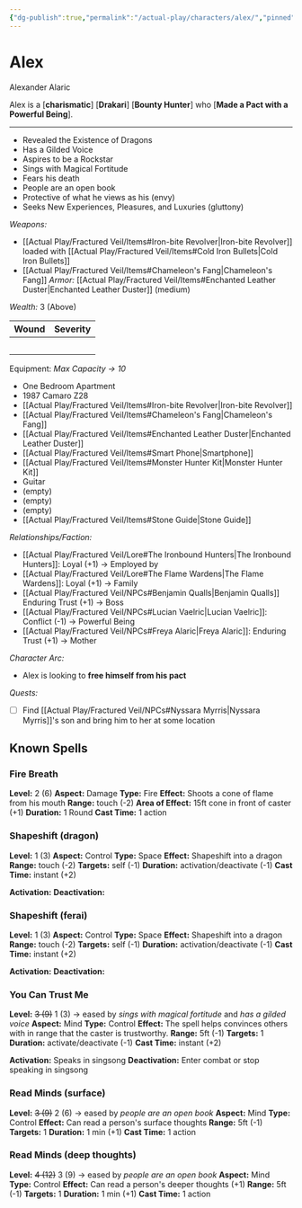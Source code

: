 ```yaml
---
{"dg-publish":true,"permalink":"/actual-play/characters/alex/","pinned":true}
---
```


# Alex
Alexander Alaric

Alex is a \[**charismatic**] \[**Drakari**] \[**Bounty Hunter**] who \[**Made a Pact with a Powerful Being**].

***
* Revealed the Existence of Dragons
* Has a Gilded Voice
* Aspires to be a Rockstar
* Sings with Magical Fortitude
* Fears his death
* People are an open book
* Protective of what he views as his (envy)
* Seeks New Experiences, Pleasures, and Luxuries (gluttony)

_Weapons:_ 
* [[Actual Play/Fractured Veil/Items#Iron-bite Revolver\|Iron-bite Revolver]] loaded with [[Actual Play/Fractured Veil/Items#Cold Iron Bullets\|Cold Iron Bullets]]
* [[Actual Play/Fractured Veil/Items#Chameleon's Fang\|Chameleon's Fang]]
*Armor:* [[Actual Play/Fractured Veil/Items#Enchanted Leather Duster\|Enchanted Leather Duster]] (medium)

*Wealth:* 3 (Above)

| Wound | Severity |
| ----- | -------- |
|       |          |
|       |          |
|       |          |
|       |          |
|       |          |

Equipment: _Max Capacity → 10_
* One Bedroom Apartment
* 1987 Camaro Z28
* [[Actual Play/Fractured Veil/Items#Iron-bite Revolver\|Iron-bite Revolver]]
* [[Actual Play/Fractured Veil/Items#Chameleon's Fang\|Chameleon's Fang]]
* [[Actual Play/Fractured Veil/Items#Enchanted Leather Duster\|Enchanted Leather Duster]]
* [[Actual Play/Fractured Veil/Items#Smart Phone\|Smartphone]]
* [[Actual Play/Fractured Veil/Items#Monster Hunter Kit\|Monster Hunter Kit]]
* Guitar
* (empty)
* (empty)
* (empty)
* [[Actual Play/Fractured Veil/Items#Stone Guide\|Stone Guide]]

*Relationships/Faction:*
* [[Actual Play/Fractured Veil/Lore#The Ironbound Hunters\|The Ironbound Hunters]]: Loyal (+1) → Employed by
* [[Actual Play/Fractured Veil/Lore#The Flame Wardens\|The Flame Wardens]]: Loyal (+1) → Family
* [[Actual Play/Fractured Veil/NPCs#Benjamin Qualls\|Benjamin Qualls]] Enduring Trust (+1) →  Boss
* [[Actual Play/Fractured Veil/NPCs#Lucian Vaelric\|Lucian Vaelric]]: Conflict (-1) → Powerful Being
* [[Actual Play/Fractured Veil/NPCs#Freya Alaric\|Freya Alaric]]: Enduring Trust (+1) -> Mother

*Character Arc:*
* Alex is looking to **free himself from his pact**

_Quests:_
- [ ] Find [[Actual Play/Fractured Veil/NPCs#Nyssara Myrris\|Nyssara Myrris]]'s son and bring him to her at some location

## Known Spells

### Fire Breath

**Level:** 2 (6)
**Aspect:** Damage
**Type:** Fire
**Effect:** Shoots a cone of flame from his mouth
**Range:** touch (-2)
**Area of Effect:** 15ft cone in front of caster (+1)
**Duration:** 1 Round
**Cast Time:** 1 action

### Shapeshift (dragon)

**Level:** 1 (3)
**Aspect:** Control
**Type:** Space
**Effect:** Shapeshift into a dragon
**Range:** touch (-2)
**Targets:** self (-1)
**Duration:** activation/deactivate (-1)
**Cast Time:** instant (+2)

**Activation:** 
**Deactivation:**

### Shapeshift (ferai)

**Level:** 1 (3)
**Aspect:** Control
**Type:** Space
**Effect:** Shapeshift into a dragon
**Range:** touch (-2)
**Targets:** self (-1)
**Duration:** activation/deactivate (-1)
**Cast Time:** instant (+2)

**Activation:** 
**Deactivation:**

### You Can Trust Me

**Level:** ~~3 (9)~~ 1 (3) → eased by _sings with magical fortitude_ and _has a gilded voice_
**Aspect:** Mind
**Type:** Control
**Effect:** The spell helps convinces others with in range that the caster is trustworthy.
**Range:** 5ft (-1)
**Targets:** 1 
**Duration:** activate/deactivate (-1)
**Cast Time:** instant (+2)  

**Activation:** Speaks in singsong
**Deactivation:** Enter combat or stop speaking in singsong

### Read Minds (surface)

**Level:** ~~3 (9)~~ 2 (6) → eased by _people are an open book_
**Aspect:** Mind
**Type:** Control
**Effect:** Can read a person's surface thoughts
**Range:** 5ft (-1)
**Targets:** 1 
**Duration:** 1 min (+1)
**Cast Time:** 1 action

### Read Minds (deep thoughts)

**Level:** ~~4 (12)~~ 3 (9) → eased by _people are an open book_
**Aspect:** Mind
**Type:** Control
**Effect:** Can read a person's deeper thoughts (+1)
**Range:** 5ft (-1)
**Targets:** 1 
**Duration:** 1 min (+1)
**Cast Time:** 1 action